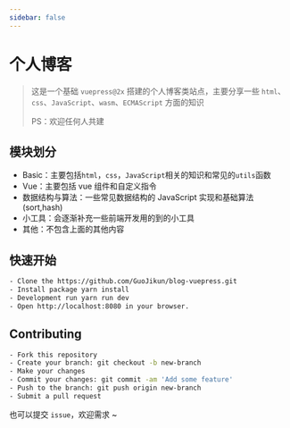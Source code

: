 ```yaml
---
sidebar: false
---
```


# 个人博客

> 这是一个基础 `vuepress@2x` 搭建的个人博客类站点，主要分享一些 `html`、`css`、`JavaScript`、`wasm`、`ECMAScript` 方面的知识
>
> PS：欢迎任何人共建

## 模块划分

- Basic：主要包括`html`，`css`，`JavaScript`相关的知识和常见的`utils`函数
- Vue：主要包括 vue 组件和自定义指令
- 数据结构与算法：一些常见数据结构的 JavaScript 实现和基础算法(sort,hash)
- 小工具：会逐渐补充一些前端开发用的到的小工具
- 其他：不包含上面的其他内容

## 快速开始

```bash
- Clone the https://github.com/GuoJikun/blog-vuepress.git
- Install package yarn install
- Development run yarn run dev
- Open http://localhost:8080 in your browser.
```

## Contributing

```bash
- Fork this repository
- Create your branch: git checkout -b new-branch
- Make your changes
- Commit your changes: git commit -am 'Add some feature'
- Push to the branch: git push origin new-branch
- Submit a pull request
```

也可以提交 `issue`，欢迎需求 ~
